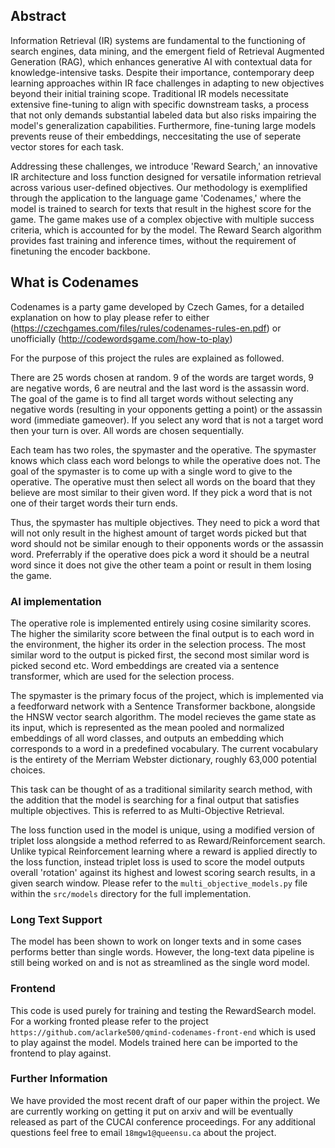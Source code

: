 ## Abstract
Information Retrieval (IR) systems are fundamental to the functioning of search engines, data mining, and the emergent field of Retrieval Augmented Generation (RAG), which enhances generative AI with contextual data for knowledge-intensive tasks. Despite their importance, contemporary deep learning approaches within IR face challenges in adapting to new objectives beyond their initial training scope. Traditional IR models necessitate extensive fine-tuning to align with specific downstream tasks, a process that not only demands substantial labeled data but also risks impairing the model's generalization capabilities. Furthermore, fine-tuning large models prevents reuse of their embeddings, neccesitating the use of seperate vector stores for each task.  

Addressing these challenges, we introduce 'Reward Search,' an innovative IR architecture and loss function designed for versatile information retrieval across various user-defined objectives. Our methodology is exemplified through the application to the language game 'Codenames,' where the model is trained to search for texts that result in the highest score for the game. The game makes use of a complex objective with multiple success criteria, which is accounted for by the model. The Reward Search algorithm provides fast training and inference times, without the requirement of finetuning the encoder backbone. 


## What is Codenames
Codenames is a party game developed by Czech Games, for a detailed explanation on how to play please refer to either (https://czechgames.com/files/rules/codenames-rules-en.pdf) or unofficially (http://codewordsgame.com/how-to-play)

For the purpose of this project the rules are explained as followed.

There are 25 words chosen at random. 9 of the words are target words, 9 are negative words, 6 are neutral and the last word is the assassin word. The goal of the game is to find all target words without selecting any negative words (resulting in your opponents getting a point) or the assassin word (immediate gameover). If you select any word that is not a target word then your turn is over.
All words are chosen sequentially. 

Each team has two roles, the spymaster and the operative. The spymaster knows which class each word belongs to while the operative does not. The goal of the spymaster is to come up with a single word to give to the operative. The operative must then select all words on the board that they believe are most similar to their given word.
If they pick a word that is not one of their target words their turn ends. 

Thus, the spymaster has multiple objectives. They need to pick a word that will not only result in the highest amount of target words picked but that word should not be similar enough to their opponents words or the assassin word. Preferrably if the operative does pick a word it should be a neutral word since it does not give the other team a point or result in them losing the game.

### AI implementation
The operative role is implemented entirely using cosine similarity scores. The higher the similarity score between the final output is to each word in the environment, the higher its order in the selection process. The most similar word to the output is picked first, the second most similar word is picked second etc. Word embeddings are created via a sentence transformer, which are used for the selection process.

The spymaster is the primary focus of the project, which is implemented via a feedforward network with a Sentence Transformer backbone, alongside the HNSW vector search algorithm. The model recieves the game state as its input, which is represented as the mean pooled and normalized embeddings of all word classes, and outputs an embedding which corresponds to a word in a predefined vocabulary. The current vocabulary is the entirety of the Merriam Webster dictionary, roughly 63,000 potential choices.
 
This task can be thought of as a traditional similarity search method, with the addition that the model is searching for a final output that satisfies multiple objectives. This is referred to as Multi-Objective Retrieval. 

The loss function used in the model is unique, using a modified version of triplet loss alongside a method referred to as Reward/Reinforcement search. Unlike typical Reinforcement learning where a reward is applied directly to the loss function, instead triplet loss is used to score the model outputs overall 'rotation' against its highest and lowest scoring search results, in a given search window.
Please refer to the `multi_objective_models.py` file  within the `src/models` directory for the full implementation. 

### Long Text Support
The model has been shown to work on longer texts and in some cases performs better than single words. However, the long-text data pipeline is still being worked on and is not as streamlined as the single word model. 

### Frontend
This code is used purely for training and testing the RewardSearch model. For a working fronted please refer to the project `https://github.com/aclarke500/qmind-codenames-front-end` which is used to play against the model. Models trained here can be imported to the frontend to play against.

### Further Information
We have provided the most recent draft of our paper within the project. We are currently working on getting it put on arxiv and will be eventually released as part of the CUCAI conference proceedings. For any additional questions feel free to email `18mgw1@queensu.ca` about the project. 


